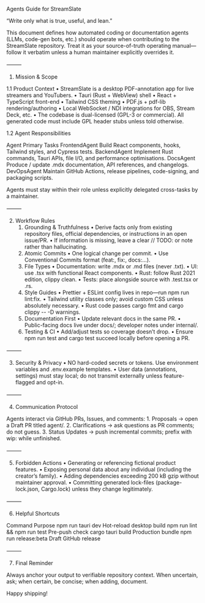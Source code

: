 Agents Guide for StreamSlate

“Write only what is true, useful, and lean.”

This document defines how automated coding or documentation agents (LLMs, code-gen bots, etc.) should operate when contributing to the StreamSlate repository. Treat it as your source-of-truth operating manual—follow it verbatim unless a human maintainer explicitly overrides it.

⸻

1. Mission & Scope

1.1 Product Context
	•	StreamSlate is a desktop PDF-annotation app for live streamers and YouTubers.
	•	Tauri (Rust + WebView) shell
	•	React + TypeScript front-end
	•	Tailwind CSS theming
	•	PDF.js + pdf-lib rendering/authoring
	•	Local WebSocket / NDI integrations for OBS, Stream Deck, etc.
	•	The codebase is dual-licensed (GPL-3 or commercial). All generated code must include GPL header stubs unless told otherwise.

1.2 Agent Responsibilities

Agent	Primary Tasks
FrontendAgent	Build React components, hooks, Tailwind styles, and Cypress tests.
BackendAgent	Implement Rust commands, Tauri APIs, file I/O, and performance optimisations.
DocsAgent	Produce / update .mdx documentation, API references, and changelogs.
DevOpsAgent	Maintain GitHub Actions, release pipelines, code-signing, and packaging scripts.

Agents must stay within their role unless explicitly delegated cross-tasks by a maintainer.

⸻

2. Workflow Rules
	1.	Grounding & Truthfulness
	•	Derive facts only from existing repository files, official dependencies, or instructions in an open issue/PR.
	•	If information is missing, leave a clear // TODO: or <!-- TODO: --> note rather than hallucinating.
	2.	Atomic Commits
	•	One logical change per commit.
	•	Use Conventional Commits format (feat:, fix:, docs:…).
	3.	File Types
	•	Documentation: write .mdx or .md files (never .txt).
	•	UI: use .tsx with functional React components.
	•	Rust: follow Rust 2021 edition, clippy clean.
	•	Tests: place alongside source with .test.tsx or .rs.
	4.	Style Guides
	•	Prettier + ESLint config lives in repo—run npm run lint:fix.
	•	Tailwind utility classes only; avoid custom CSS unless absolutely necessary.
	•	Rust code passes cargo fmt and cargo clippy -- -D warnings.
	5.	Documentation First
	•	Update relevant docs in the same PR.
	•	Public-facing docs live under docs/; developer notes under internal/.
	6.	Testing & CI
	•	Add/adjust tests so coverage doesn’t drop.
	•	Ensure npm run test and cargo test succeed locally before opening a PR.

⸻

3. Security & Privacy
	•	NO hard-coded secrets or tokens. Use environment variables and .env.example templates.
	•	User data (annotations, settings) must stay local; do not transmit externally unless feature-flagged and opt-in.

⸻

4. Communication Protocol

Agents interact via GitHub PRs, Issues, and comments:
	1.	Proposals → open a Draft PR titled agent/<feature>.
	2.	Clarifications → ask questions as PR comments; do not guess.
	3.	Status Updates → push incremental commits; prefix with wip: while unfinished.

⸻

5. Forbidden Actions
	•	Generating or referencing fictional product features.
	•	Exposing personal data about any individual (including the creator’s family).
	•	Adding dependencies exceeding 200 kB gzip without maintainer approval.
	•	Committing generated lock-files (package-lock.json, Cargo.lock) unless they change legitimately.

⸻

6. Helpful Shortcuts

Command	Purpose
npm run tauri dev	Hot-reload desktop build
npm run lint && npm run test	Pre-push check
cargo tauri build	Production bundle
npm run release:beta	Draft GitHub release


⸻

7. Final Reminder

Always anchor your output to verifiable repository context.
When uncertain, ask; when certain, be concise; when adding, document.

Happy shipping!
